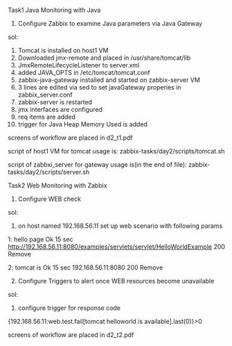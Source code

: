 Task1
Java Monitoring with Java

1. Configure Zabbix to examine Java parameters via Java Gateway

sol: 
1. Tomcat is installed on host1 VM
2. Downloaded jmx-remote and placed in /usr/share/tomcat/lib
3. JmxRemoteLifecycleListener to server.xml
4. added JAVA_OPTS in /etc/tomcat/tomcat.conf
5. zabbix-java-gateway installed and started on zabbix-server VM
6. 3 lines are edited via sed to set javaGateway properies in zabbix_server.conf
7. zabbix-server is restarted
8. jmx interfaces are configured 
9. req items are added
10. trigger for Java Heap Memory Used is added


screens of workflow are placed in d2_t1.pdf

script of host1 VM  for tomcat usage is: zabbix-tasks/day2/scripts/tomcat.sh

script of zabbxi_server for gateway usage is(in the end of file): zabbix-tasks/day2/scripts/server.sh

Task2 
Web Monitoring with Zabbix

1. Configure WEB check

sol:
1. on host named 192.168.56.11 set up web scenario with following params

1:	hello page Ok	15 sec	http://192.168.56.11:8080/examples/servlets/servlet/HelloWorldExample		200	Remove

2:	tomcat is Ok	15 sec	192.168.56.11:8080															200	Remove

2. Configure Triggers to alert once WEB resources become unavailable

sol:
1. configure trigger for response code

{192.168.56.11:web.test.fail[tomcat helloworld is available].last(0)}>0

screens of workflow are placed in d2_t2.pdf